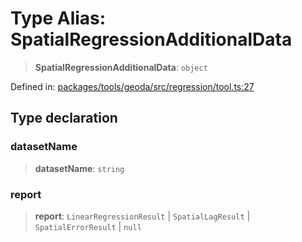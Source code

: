 # Type Alias: SpatialRegressionAdditionalData

> **SpatialRegressionAdditionalData**: `object`

Defined in: [packages/tools/geoda/src/regression/tool.ts:27](https://github.com/GeoDaCenter/openassistant/blob/28e38a23cf528ccfe10391135d12fba8d3e385da/packages/tools/geoda/src/regression/tool.ts#L27)

## Type declaration

### datasetName

> **datasetName**: `string`

### report

> **report**: `LinearRegressionResult` \| `SpatialLagResult` \| `SpatialErrorResult` \| `null`
